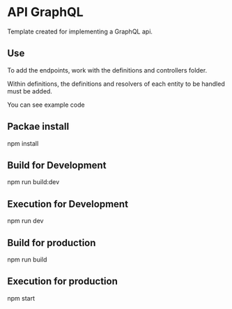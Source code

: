 # API GraphQL

Template created for implementing a GraphQL api. 

## Use

To add the endpoints, work with the definitions and controllers folder.

Within definitions, the definitions and resolvers of each entity to be handled must be added.

You can see example code

## Packae install

npm install

## Build for Development

npm run build:dev

## Execution for Development

npm run dev

## Build for production

npm run build

## Execution for production

npm start

